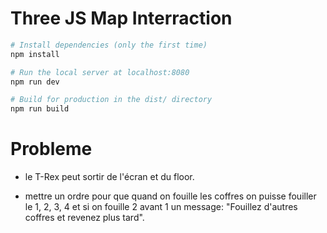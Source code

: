 # Three JS Map Interraction

``` bash
# Install dependencies (only the first time)
npm install

# Run the local server at localhost:8080
npm run dev

# Build for production in the dist/ directory
npm run build
```

# Probleme

- le T-Rex peut sortir de l'écran et du floor.

- mettre un ordre pour que quand on fouille les coffres on puisse fouiller  le 1, 2, 3, 4 et si on fouille 2 avant 1 un message: "Fouillez d'autres coffres et revenez plus tard".
